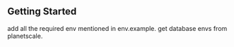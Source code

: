 ## Getting Started

add all the required env mentioned in env.example. get database envs from planetscale.
